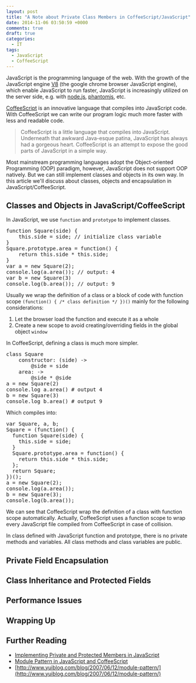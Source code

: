 ```yaml
---
layout: post
title: "A Note about Private Class Members in CoffeeScript/JavaScript"
date: 2014-11-06 03:50:59 +0000
comments: true
draft: true
categories: 
  - IT
tags:
  - JavaScript
  - CoffeeScript
---
```

JavaScript is the programming language of the web. With the growth of the JavaScript engine [V8](https://code.google.com/p/v8/) (the google chrome browser JavaScript engine), which enable JavaScript to run faster, JavaScript is increasingly utilized on the server side, e.g. with [node.js](http://nodejs.org/), [phantomjs](http://phantomjs.org/), etc.

[CoffeeScript](http://coffeescript.org/) is an innovative language that compiles into JavaScript code. With CoffeeScript we can write our program logic much more faster with less and readable code.

> CoffeeScript is a little language that compiles into JavaScript. Underneath that awkward Java-esque patina, JavaScript has always had a gorgeous heart. CoffeeScript is an attempt to expose the good parts of JavaScript in a simple way.

Most mainstream programming languages adopt the Object-oriented Programming (OOP) paradigm, however, JavaScript does not support OOP natively. But we can still implement classes and objects in its own way. In this article we'll discuss about classes, objects and encapsulation in JavaScript/CoffeeScript.

<!--more-->

## Classes and Objects in JavaScript/CoffeeScript

In JavaScript, we use `function` and `prototype` to implement classes.

<pre>function Square(side) {
    this.side = side; // initialize class variable
}
Square.prototype.area = function() {
    return this.side * this.side;
}
var a = new Square(2);
console.log(a.area()); // output: 4
var b = new Square(3)
console.log(b.area()); // output: 9
</pre>

Usually we wrap the definition of a class or a block of code with function scope `(function() { /* class definition */ })()` mainly for the following considerations:

1. Let the browser load the function and execute it as a whole
2. Create a new scope to avoid creating/overriding fields in the global object `window`

In CoffeeScript, defining a class is much more simpler.

<pre>class Square
    constructor: (side) ->
        @side = side
    area: ->
        @side * @side
a = new Square(2)
console.log a.area() # output 4
b = new Square(3)
console.log b.area() # output 9
</pre>

Which compiles into:

<pre>var Square, a, b;
Square = (function() {
  function Square(side) {
    this.side = side;
  }
  Square.prototype.area = function() {
    return this.side * this.side;
  };
  return Square;
})();
a = new Square(2);
console.log(a.area());
b = new Square(3);
console.log(b.area());
</pre>

We can see that CoffeeScript wrap the definition of a class with function scope automatically. Actually, CoffeeScript uses a function scope to wrap every JavaScript file compiled from CoffeeScript in case of collision.

In class defined with JavaScript function and prototype, there is no private methods and variables. All class methods and class variables are public.

## Private Field Encapsulation

## Class Inheritance and Protected Fields

## Performance Issues

## Wrapping Up

## Further Reading
+ [Implementing Private and Protected Members in JavaScript](http://philipwalton.com/articles/implementing-private-and-protected-members-in-javascript/)
+ [Module Pattern in JavaScript and CoffeeScript](http://robots.thoughtbot.com/module-pattern-in-javascript-and-coffeescript)
+ [http://www.yuiblog.com/blog/2007/06/12/module-pattern/](http://www.yuiblog.com/blog/2007/06/12/module-pattern/)